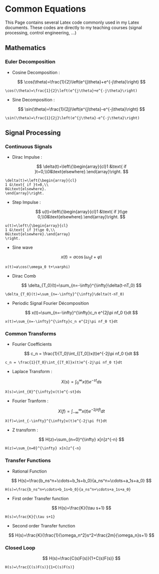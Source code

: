# Common Equations

This Page contains several Latex code commonly used in my Latex documents. These codes are directly to my teaching courses \(signal processing, control engineering, ...\)

## Mathematics

### Euler Decomposition

* Cosine Decomposition :

$$
\cos(\theta)=\frac{1}{2}\left(e^{j\theta}+e^{-j\theta}\right)
$$

```text
\cos(\theta)=\frac{1}{2}\left(e^{j\theta}+e^{-j\theta}\right)
```

* Sine Decomposition :

$$
\sin(\theta)=\frac{1}{2j}\left(e^{j\theta}-e^{-j\theta}\right)
$$

```text
\sin(\theta)=\frac{1}{2j}\left(e^{j\theta}-e^{-j\theta}\right)
```

## Signal Processing

### Continuous Signals

* Dirac Impulse :

$$
\delta(t)=\left\{\begin{array}{cl}1 &\text{ if }t=0,\\0&\text{elsewhere}.\end{array}\right.
$$

```text
\delta(t)=\left{\begin{array}{cl}
1 &\text{ if }t=0,\\
0&\text{elsewhere}.
\end{array}\right.
```

* Step Impulse :

$$
u(t)=\left\{\begin{array}{cl}1 &\text{ if }t\ge 0,\\0&\text{elsewhere}.\end{array}\right.
$$

```text
u(t)=\left\{\begin{array}{cl}
1 &\text{ if }t\ge 0,\\
0&\text{elsewhere}.\end{array}
\right.
```

* Sine wave

$$
x(t)=a\cos(\omega_0 t+\varphi)
$$

```text
x(t)=a\cos(\omega_0 t+\varphi)
```

* Dirac Comb 

$$
\delta_{T_0}(t)=\sum_{n=-\infty}^{\infty}\delta(t-nT_0)
$$

```text
\delta_{T_0}(t)=\sum_{n=-\infty}^{\infty}\delta(t-nT_0)
```

* Periodic Signal Fourier Décomposition

$$
x(t)=\sum_{n=-\infty}^{\infty}c_n e^{2j\pi nf_0 t}dt
$$

```text
x(t)=\sum_{n=-\infty}^{\infty}c_n e^{2j\pi nf_0 t}dt
```

### Common Transforms

* Fourier Coefficients

$$
c_n = \frac{1}{T_0}\int_{[T_0]}x(t)e^{-2j\pi nf_0 t}dt
$$

```text
c_n = \frac{1}{T_0}\int_{[T_0]}x(t)e^{-2j\pi nf_0 t}dt
```

* Laplace Transform :

$$
X(s)=\int_{0}^{\infty}x(t)e^{-st}ds
$$

```text
X(s)=\int_{0}^{\infty}x(t)e^{-st}ds
```

* Fourier Tranform :

$$
X(f)=\int_{-\infty}^{\infty}x(t)e^{-2j\pi ft}dt
$$

```text
X(f)=\int_{-\infty}^{\infty}x(t)e^{-2j\pi ft}dt
```

* Z transform :

$$
H(z)=\sum_{n=0}^{\infty} x[n]z^{-n}
$$

```text
H(z)=\sum_{n=0}^{\infty} x[n]z^{-n}
```

### Transfer Functions

* Rational Function

$$
H(s)=\frac{b_ns^n+\cdots+b_1s+b_0}{a_ns^n+\cdots+a_1s+a_0}
$$

```text
H(s)=\frac{b_ns^n+\cdots+b_1s+b_0}{a_ns^n+\cdots+a_1s+a_0}
```

* First order Transfer function

$$
H(s)=\frac{K}{\tau s+1}
$$

```text
H(s)=\frac{K}{\tau s+1}
```

* Second order Transfer function

$$
H(s)=\frac{K}{\frac{1}{\omega_n^2}s^2+\frac{2m}{\omega_n}s+1}
$$

### Closed Loop

$$
H(s)=\frac{C(s)F(s)}{1+C(s)F(s)}
$$

```text
H(s)=\frac{C(s)F(s)}{1+C(s)F(s)}
```

